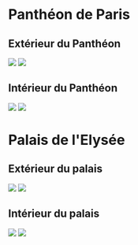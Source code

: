 # Panthéon de Paris

## Extérieur du Panthéon
![](..\images\pantheon\pantheon1.png)
![](..\images\pantheon\pantheon2.png)

## Intérieur du Panthéon
![](..\images\pantheon\pantheon3.png)
![](..\images\pantheon\pantheon4.png)


# Palais de l'Elysée

## Extérieur du palais
![](..\images\palais_elysee\palais1.png)
![](..\images\palais_elysee\palais2.png)

## Intérieur du palais
![](..\images\palais_elysee\palais3.png)
![](..\images\palais_elysee\palais4.png)